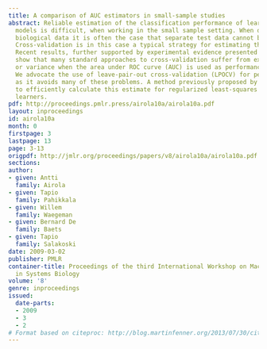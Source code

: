 ```yaml
---
title: A comparison of AUC estimators in small-sample studies
abstract: Reliable estimation of the classification performance of learned predictive
  models is difficult, when working in the small sample setting. When dealing with
  biological data it is often the case that separate test data cannot be afforded.
  Cross-validation is in this case a typical strategy for estimating the performance.
  Recent results, further supported by experimental evidence presented in this article,
  show that many standard approaches to cross-validation suffer from extensive bias
  or variance when the area under ROC curve (AUC) is used as performance measure.
  We advocate the use of leave-pair-out cross-validation (LPOCV) for performance estimation,
  as it avoids many of these problems. A method previously proposed by us can be used
  to efficiently calculate this estimate for regularized least-squares (RLS) based
  learners.
pdf: http://proceedings.pmlr.press/airola10a/airola10a.pdf
layout: inproceedings
id: airola10a
month: 0
firstpage: 3
lastpage: 13
page: 3-13
origpdf: http://jmlr.org/proceedings/papers/v8/airola10a/airola10a.pdf
sections: 
author:
- given: Antti
  family: Airola
- given: Tapio
  family: Pahikkala
- given: Willem
  family: Waegeman
- given: Bernard De
  family: Baets
- given: Tapio
  family: Salakoski
date: 2009-03-02
publisher: PMLR
container-title: Proceedings of the third International Workshop on Machine Learning
  in Systems Biology
volume: '8'
genre: inproceedings
issued:
  date-parts:
  - 2009
  - 3
  - 2
# Format based on citeproc: http://blog.martinfenner.org/2013/07/30/citeproc-yaml-for-bibliographies/
---
```

